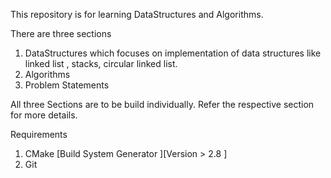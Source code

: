 This repository is for learning DataStructures and Algorithms.

There are three sections
1. DataStructures which focuses on  implementation of data structures like linked list , stacks, circular linked list.
2. Algorithms 
3. Problem Statements


All three Sections are to be  build individually.
Refer the respective section for more details.


Requirements

1. CMake [Build System Generator ][Version > 2.8 ]
2. Git 

